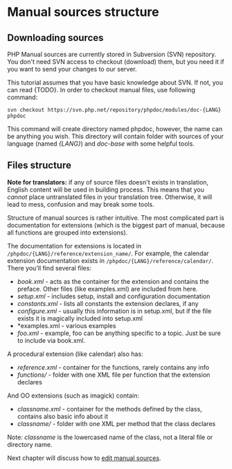 # Manual sources structure

## Downloading sources
PHP Manual sources are currently stored in Subversion (SVN) repository. You don't need SVN access to checkout (download)
them, but you need it if you want to send your changes to our server.

This tutorial assumes that you have basic knowledge about SVN. If not, you can read {TODO}. In order to checkout manual
files, use following command:

```
svn checkout https://svn.php.net/repository/phpdoc/modules/doc-{LANG} phpdoc
```

This command will create directory named phpdoc, however, the name can be anything you wish. This directory will
contain folder with sources of your language (named *{LANG}*) and *doc-base* with some helpful tools.

## Files structure
**Note for translators:** if any of source files doesn't exists in translation, English content will be used
in building process. This means that you *cannot* place untranslated files in your translation tree. Otherwise,
it will lead to mess, confusion and may break some tools.

Structure of manual sources is rather intuitive. The most complicated part is documentation for extensions
(which is the biggest part of manual, because all functions are grouped into extensions).

The documentation for extensions is located in `/phpdoc/{LANG}/reference/extension_name/`.  For example, 
the calendar extension documentation exists in  `/phpdoc/{LANG}/reference/calendar/`. There you'll find several files:
- *book.xml* - acts as the container for the extension and contains the preface. Other files (like examples.xml)
are included from here.
- *setup.xml* - includes setup, install and configuration documentation
- *constants.xml* - lists all constants the extension declares, if any
- *configure.xml* - usually this information is in setup.xml, but if the file exists it is magically
included into setup.xml
- *examples.xml - various examples
- *foo.xml* - example, foo can be anything specific to a topic. Just be sure to include via book.xml.

A procedural extension (like calendar) also has:
- *reference.xml* - container for the functions, rarely contains any info
- *functions/* - folder with one XML file per function that the extension declares

And OO extensions (such as imagick) contain: 
- *classname.xml* - container for the methods defined by the class, contains also basic info about it
- *classname/* - folder with one XML per method that the class declares

Note: *classname* is the lowercased name of the class, not a literal file or directory name.

Next chapter will discuss how to [edit manual sources](editing.md).